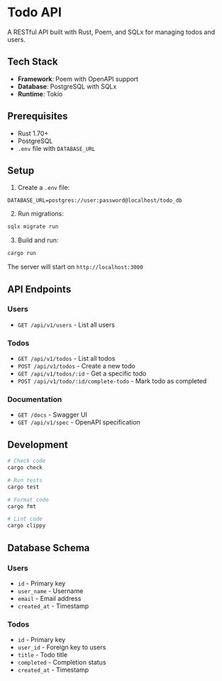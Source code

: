 # Todo API

A RESTful API built with Rust, Poem, and SQLx for managing todos and users.

## Tech Stack

- **Framework**: Poem with OpenAPI support
- **Database**: PostgreSQL with SQLx
- **Runtime**: Tokio

## Prerequisites

- Rust 1.70+
- PostgreSQL
- `.env` file with `DATABASE_URL`

## Setup

1. Create a `.env` file:
```
DATABASE_URL=postgres://user:password@localhost/todo_db
```

2. Run migrations:
```bash
sqlx migrate run
```

3. Build and run:
```bash
cargo run
```

The server will start on `http://localhost:3000`

## API Endpoints

### Users
- `GET /api/v1/users` - List all users

### Todos
- `GET /api/v1/todos` - List all todos
- `POST /api/v1/todos` - Create a new todo
- `GET /api/v1/todos/:id` - Get a specific todo
- `POST /api/v1/todo/:id/complete-todo` - Mark todo as completed

### Documentation
- `GET /docs` - Swagger UI
- `GET /api/v1/spec` - OpenAPI specification

## Development

```bash
# Check code
cargo check

# Run tests
cargo test

# Format code
cargo fmt

# Lint code
cargo clippy
```

## Database Schema

### Users
- `id` - Primary key
- `user_name` - Username
- `email` - Email address
- `created_at` - Timestamp

### Todos
- `id` - Primary key
- `user_id` - Foreign key to users
- `title` - Todo title
- `completed` - Completion status
- `created_at` - Timestamp